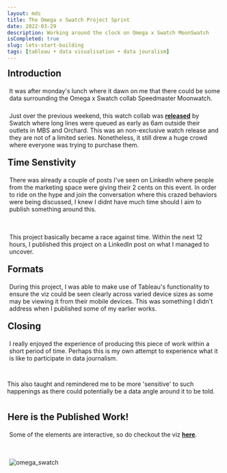 ```yaml
---
layout: mds
title: The Omega x Swatch Project Sprint
date: 2022-03-29
description: Working around the clock on Omega x Swatch MoonSwatch
isCompleted: true
slug: lets-start-building
tags: [tableau • data visualisation • data jouralism]
---
```


## Introduction

<p>It was after monday's lunch where it dawn on me that there could be some data surrounding the Omega x Swatch collab Speedmaster Moonwatch.</p>

Just over the previous weekend, this watch collab was **[released](https://sg.news.yahoo.com/watch-world-hype-surges-as-swatch-omega-collaboration-hits-stores-192830402.html)** by Swatch where long lines were queued as early as 6am outside their outlets in MBS and Orchard. This was an non-exclusive watch release and they are not of a limited series.
Nonetheless, it still drew a huge crowd where everyone was trying to purchase them.

## Time Senstivity

There was already a couple of posts I've seen on LinkedIn where people from the marketing space were giving their 2 cents on this event.
In order to ride on the hype and join the conversation where this crazed behaviors were being discussed, I knew I didnt have much time should I aim to publish something around this.<br>

<p></p>

This project basically became a race against time.
Within the next 12 hours, I published this project on a LinkedIn post on what I managed to uncover.

## Formats

During this project, I was able to make use of Tableau's functionality to ensure the viz could be seen clearly across varied device sizes as some may be viewing it from their mobile devices.
This was something I didn't address when I published some of my earlier works.

## Closing

I really enjoyed the experience of producing this piece of work within a short period of time.
Perhaps this is my own attempt to experience what it is like to participate in data journalism.

<p></p>
This also taught and remindered me to be more 'sensitive' to such happenings as there could potentially be a data angle around it to be told.
<p></p>

## Here is the Published Work!

Some of the elements are interactive, so do checkout the viz **[here](https://public.tableau.com/app/profile/andrei7065/viz/Planet-Book/Dashboard1)**.

<p></p>

![omega_swatch](https://user-images.githubusercontent.com/36339564/165980330-7f39d3c9-03e9-470b-947c-acbb880d0451.jpg)

<p></p>

<style>
	h2 {
		font-weight: bold;
        margin: 10px 5px 10px 0px;
		padding: 1px;
	}

	p {
		padding: 5px;
	}
</style>

